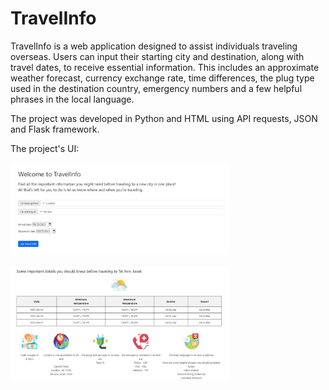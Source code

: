# TravelInfo
TravelInfo is a web application designed to assist individuals traveling overseas.
Users can input their starting city and destination, along with travel dates, to receive essential information.
This includes an approximate weather forecast, currency exchange rate, time differences, the plug type used in the destination country, emergency numbers and a few helpful phrases in the local language.


The project was developed in Python and HTML using API requests, JSON and Flask framework.


The project's UI:
<br><br>
<img src="icons/1.JPG" width="350">
<br><br>
<img src="icons/2.JPG" width="350">
